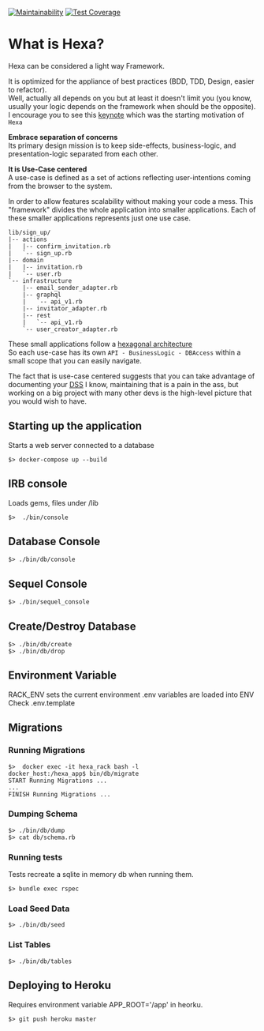 [![Maintainability](https://api.codeclimate.com/v1/badges/e8cc63010f871fc42893/maintainability)](https://codeclimate.com/github/delbetu/hexa/maintainability)
[![Test Coverage](https://api.codeclimate.com/v1/badges/e8cc63010f871fc42893/test_coverage)](https://codeclimate.com/github/delbetu/hexa/test_coverage)

# What is Hexa?

Hexa can be considered a light way Framework.  

It is optimized for the appliance of best practices (BDD, TDD, Design, easier to refactor).  
Well, actually all depends on you but at least it doesn't limit you (you know, usually your logic depends on the framework when should be the opposite).  
I encourage you to see this [keynote](https://www.youtube.com/watch?v=WpkDN78P884) which was the starting motivation of `Hexa`  

**Embrace separation of concerns**  
Its primary design mission is to keep side-effects, business-logic, and presentation-logic separated from each other.

**It is Use-Case centered**  
A use-case is defined as a set of actions reflecting user-intentions coming from the browser to the system.

In order to allow features scalability without making your code a mess.
This "framework" divides the whole application into smaller applications.
Each of these smaller applications represents just one use case.
```
lib/sign_up/
|-- actions
|   |-- confirm_invitation.rb
|   `-- sign_up.rb
|-- domain
|   |-- invitation.rb
|   `-- user.rb
`-- infrastructure
    |-- email_sender_adapter.rb
    |-- graphql
    |   `-- api_v1.rb
    |-- invitator_adapter.rb
    |-- rest
    |   `-- api_v1.rb
    `-- user_creator_adapter.rb
```
These small applications follow a [hexagonal architecture](<https://en.wikipedia.org/wiki/Hexagonal_architecture_(software)>)  
So each use-case has its own `API - BusinessLogic - DBAccess` within a small scope that you can easily navigate.

The fact that is use-case centered suggests that you can take advantage of documenting your [DSS](https://en.wikipedia.org/wiki/System_sequence_diagram) I know, maintaining that is a pain in the ass, but working on a big project with many other devs is the high-level picture that you would wish to have.

## Starting up the application

Starts a web server connected to a database

```shell
$> docker-compose up --build
```

## IRB console

Loads gems, files under /lib

```shell
$>  ./bin/console
```

## Database Console

```shell
$> ./bin/db/console
```

## Sequel Console

```shell
$> ./bin/sequel_console
```

## Create/Destroy Database

```shell
$> ./bin/db/create
$> ./bin/db/drop
```

## Environment Variable

RACK_ENV sets the current environment
.env variables are loaded into ENV
Check .env.template

## Migrations

### Running Migrations

```shell
$>  docker exec -it hexa_rack bash -l
docker_host:/hexa_app$ bin/db/migrate
START Running Migrations ...
...
FINISH Running Migrations ...
```

### Dumping Schema

```shell
$> ./bin/db/dump
$> cat db/schema.rb
```

### Running tests

Tests recreate a sqlite in memory db when running them.

```shell
$> bundle exec rspec
```

### Load Seed Data

```shell
$> ./bin/db/seed
```

### List Tables

```shell
$> ./bin/db/tables
```

## Deploying to Heroku

Requires environment variable APP_ROOT='/app' in heorku.

```shell
$> git push heroku master
```
